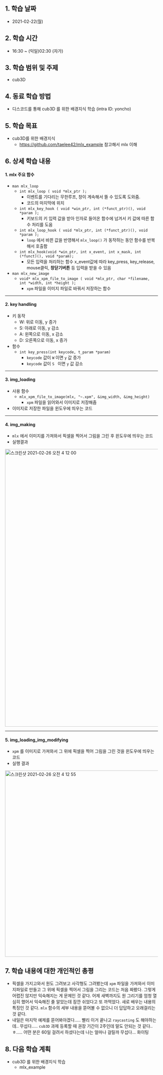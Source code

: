 

## 1. 학습 날짜

* 2021-02-22(월)



## 2. 학습 시간

* 16:30 ~ (익일)02:30 (자가)



## 3. 학습 범위 및 주제

* cub3D



## 4. 동료 학습 방법

* 디스코드를 통해 cub3D 를 위한 배경지식 학습 (intra ID: yoncho)



## 5. 학습 목표

* cub3D를 위한 배경지식
  * https://github.com/taelee42/mlx_example 참고해서 mlx 이해



## 6. 상세 학습 내용

#### 1. mlx 주요 함수

* `man mlx_loop`
  * `int mlx_loop ( void *mlx_ptr );`
    - 이벤트를 기다리는 무한루프, 창이 계속해서 뜰 수 있도록 도와줌.
    - 코드의 마지막에 위치
  * `int mlx_key_hook ( void *win_ptr, int (*funct_ptr)(), void *param );`
    - 키보드의 키 입력 값을 받아 인자로 들어온 함수에 넘겨서 키 값에 따른 함수 처리를 도움
  * `int mlx_loop_hook ( void *mlx_ptr, int (*funct_ptr)(), void *param );`
    - `loop` 에서 바뀐 값을 반영해서 `mlx_loop()` 가 동작하는 동안 함수를 반복해서 호출함
  * `int mlx_hook(void *win_ptr, int x_event, int x_mask, int (*funct)(), void *param);`
    * 모든 입력을 처리하는 함수 x_event값에 따라 key_press, key_release, mouse클릭, **창닫기버튼** 등 입력을 받을 수 있음
* `man mlx_new_image`
  * `void* mlx_xpm_file_to_image ( void *mlx_ptr, char *filename, int *width, int *height );`
    * `xpm` 파일을 이미지 파일로 바꿔서 저장하는 함수



<hr>

#### 2. key handling

* 키 동작
  * W: 위로 이동, y 증가
  * S: 아래로 이동, y 감소
  * A: 왼쪽으로 이동, x 감소
  * D: 오른쪽으로 이동, x 증가
* 함수
  * `int key_press(int keycode, t_param *param)`
    * `keycode` 값이 `W` 이면 `y` 값 증가
    * `keycode` 값이 `S ` 이면 `y` 값 감소



<hr>

#### 3. img_loading

* 사용 함수
  * `mlx_xpm_file_to_image(mlx, "~.xpm", &img_width, &img_height)`
    * `xpm` 파일을 읽어와서 이미지로 저장해줌
* 이미지로 저장한 파일을 윈도우에 띄우는 코드



<hr>

#### 4. img_making

* `mlx` 에서 이미지를 가져와서 픽셀을 찍어서 그림을 그린 후 윈도우에 띄우는 코드
* 실행결과

<img width="912" alt="스크린샷 2021-02-26 오전 4 12 00" src="https://user-images.githubusercontent.com/55546817/109204509-c79ceb80-77e8-11eb-9b90-e51f4933d7ae.png">

<hr>

#### 5. img_loading_img_modifying

* `xpm` 를 이미지로 가져와서 그 위에 픽셀을 찍어 그림을 그린 것을 윈도우에 띄우는 코드
* 실행 결과

<img width="612" alt="스크린샷 2021-02-26 오전 4 12 55" src="https://user-images.githubusercontent.com/55546817/109204679-fdda6b00-77e8-11eb-835a-5e989c73419a.png">

## 7. 학습 내용에 대한 개인적인 총평

* 픽셀을 가지고와서 원도 그려보고 사각형도 그려봤는데 `xpm` 파일을 가져와서 이미지파일로 만들고 그 위에 픽셀을 찍어서 그림을 그리는 코드는 처음 짜봤다. 그렇게 어렵진 않지만 익숙해지는 게 문제인 것 같다. 어제 새벽까지도 원 그리기를 엄청 열심히 했어서 익숙해진 줄 알았는데 잠깐 쉬었다고 또 까먹었다. 새로 배우는 내용의 특징인 것 같다. `mlx` 함수의 세부 내용을 뜯어볼 수 없으니 더 답답하고 오래걸리는 것 같다.
* 내일은 마지막 예제를 뜯어봐야겠다..... 빨리 이거 끝나고 `raycasting` 도 해야하는데.. 무섭다..... `cub3D` 과제 등록할 때 권장 기간이 2주인데 말도 안되는 것 같다.. ㅎ..... 어떤 분은 60일 걸려서 하셨다는데 나는 얼마나 걸릴까 무섭다... 화이팅 



## 8. 다음 학습 계획

* cub3D 를 위한 배경지식 학습
  * mlx_example

